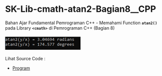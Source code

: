 # SK-Lib-cmath-atan2-Bagian8__CPP
Bahan Ajar Fundamental Pemrograman C++ - Memahami Function <code><b>atan2()</b></code> pada Library <code><b>&lt;cmath></b></code> di Pemrograman C++ (Bagian 8)<br><br>
<img src="https://github.com/RizkyKhapidsyah/SK-Lib-cmath-atan2-Bagian8__CPP/blob/master/SK-Lib-cmath-atan2-Bagian8__CPP/result/001.PNG"><br><br>
Lihat Source Code : <br>
- <a href="https://github.com/RizkyKhapidsyah/SK-Lib-cmath-atan2-Bagian8__CPP/blob/master/SK-Lib-cmath-atan2-Bagian8__CPP/Source.cpp">Program</a>
